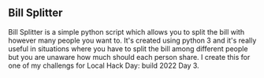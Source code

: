 ## Bill Splitter
Bill Splitter is a simple python script which allows you to split the bill with however many people you want to. It's created using python 3 and it's really useful in situations where you have to split the bill among different people but you are unaware how much should each person share. I create this for one of my challengs for Local Hack Day: build 2022 Day 3.
